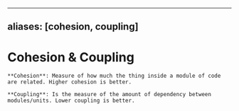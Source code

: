 
---
aliases: [cohesion, coupling]
---

# Cohesion & Coupling
```ad-def
**Cohesion**: Measure of how much the thing inside a module of code are related. Higher cohesion is better.

**Coupling**: Is the measure of the amount of dependency between modules/units. Lower coupling is better.
```



